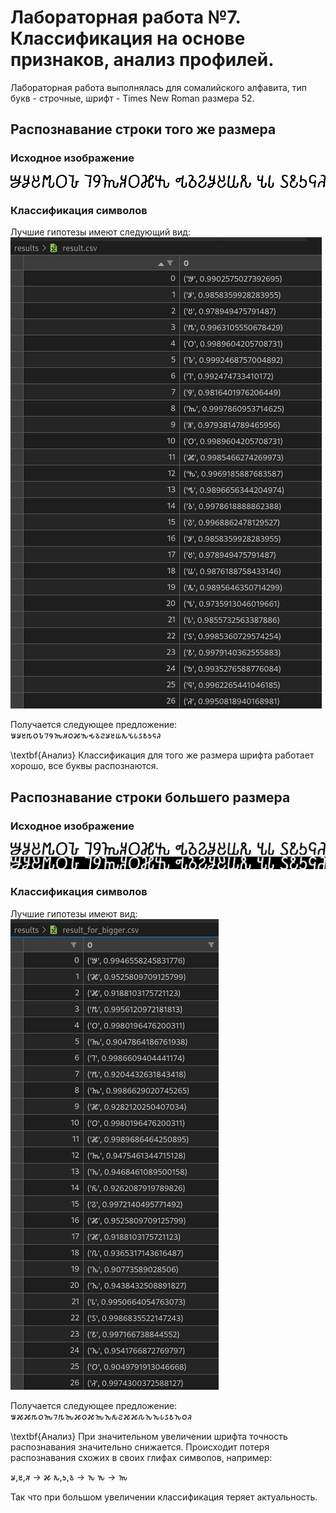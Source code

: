 # Лабораторная работа №7. Классификация на основе признаков, анализ профилей.
Лабораторная работа выполнялась для сомалийского алфавита, тип букв - строчные, шрифт - Times New Roman размера 52.

## Распознавание строки того же размера
### Исходное изображение
![](./images/sentence.bmp)

### Классификация символов
Лучшие гипотезы имеют следующий вид:
![](./images/hypo.jpg)

Получается следующее предложение:
𐒁𐒋𐒔𐒄𐒆𐒊𐒇𐒘𐒝𐒏𐒆𐒎𐒓𐒂𐒈𐒒𐒋𐒔𐒜𐒌𐒍𐒗𐒖𐒕𐒑𐒛𐒚

\textbf{Анализ}
Классификация для того же размера шрифта работает хорошо, все буквы распознаются.

## Распознавание строки большего размера
### Исходное изображение
![](./src/sentence_black.bmp)
![](./src/sentence_white.bmp)

### Классификация символов
Лучшие гипотезы имеют вид:
![](./images/big.jpg)

Получается следующее предложение:
𐒁𐒎𐒎𐒄𐒆𐒝𐒇𐒄𐒝𐒎𐒆𐒎𐒝𐒙𐒅𐒒𐒎𐒎𐒐𐒙𐒙𐒗𐒖𐒕𐒙𐒆𐒚

\textbf{Анализ}
При значительном увеличении шрифта точность распознавания значительно снижается.
Происходит потеря распознавания схожих в своих глифах символов, например:

𐒋,𐒔,𐒏 -> 𐒎
𐒌,𐒑,𐒈 -> 𐒙
𐒓 -> 𐒝

Так что при большом увеличении классификация теряет актуальность.